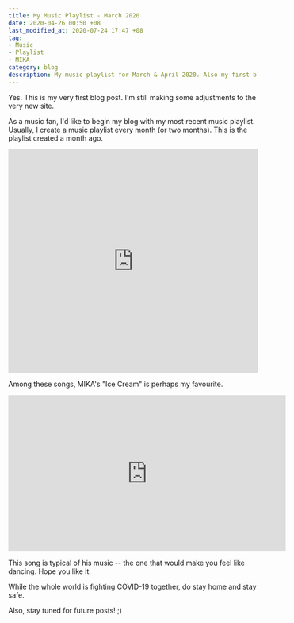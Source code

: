 ```yaml
---
title: My Music Playlist - March 2020
date: 2020-04-26 00:50 +08
last_modified_at: 2020-07-24 17:47 +08
tag:
- Music
- Playlist
- MIKA
category: blog
description: My music playlist for March & April 2020. Also my first blog post.
---
```


Yes. This is my very first blog post. I'm still making some adjustments to the very new site.

As a music fan, I'd like to begin my blog with my most recent music playlist. Usually, I create a music playlist every month (or two months). This is the playlist created a month ago.

<iframe allow="autoplay *; encrypted-media *;" frameborder="0" height="450" style="width:100%;max-width:660px;overflow:hidden;background:transparent;" sandbox="allow-forms allow-popups allow-same-origin allow-scripts allow-storage-access-by-user-activation allow-top-navigation-by-user-activation" src="https://embed.music.apple.com/sg/playlist/march-2020/pl.u-EdAVz8VuDGvbl3K"></iframe>

Among these songs, MIKA's "Ice Cream" is perhaps my favourite.

<div class="video-container-parent"><div class="video-container"><iframe width="560" height="315" src="https://www.youtube.com/embed/MnL9CEONfUA" frameborder="0" allow="accelerometer; autoplay; encrypted-media; gyroscope; picture-in-picture" allowfullscreen></iframe></div></div>

This song is typical of his music -- the one that would make you feel like dancing. Hope you like it.

While the whole world is fighting COVID-19 together, do stay home and stay safe.

Also, stay tuned for future posts! ;)
